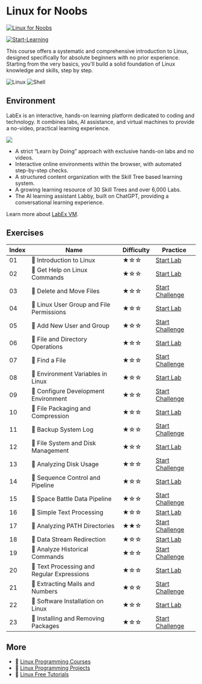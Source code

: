 # Linux for Noobs

[![Linux for Noobs](https://cover-creator.appbot.io/linux-for-noobs.png)](https://labex.io/courses/linux-for-noobs)

[![Start-Learning](https://img.shields.io/badge/Start-Learning-whitesmoke?style=for-the-badge)](https://labex.io/courses/linux-for-noobs)

This course offers a systematic and comprehensive introduction to Linux, designed specifically for absolute beginners with no prior experience. Starting from the very basics, you'll build a solid foundation of Linux knowledge and skills, step by step.

![Linux](https://img.shields.io/badge/Linux-whitesmoke?style=for-the-badge&logo=linux)
![Shell](https://img.shields.io/badge/Shell-whitesmoke?style=for-the-badge&logo=shell)


## Environment

LabEx is an interactive, hands-on learning platform dedicated to coding and technology. It combines labs, AI assistance, and virtual machines to provide a no-video, practical learning experience.

![](https://tutorial-screenshot.getvm.io/images/vm-1725247253.png)

- A strict “Learn by Doing” approach with exclusive hands-on labs and no videos.
- Interactive online environments within the browser, with automated step-by-step checks.
- A structured content organization with the Skill Tree based learning system.
- A growing learning resource of 30 Skill Trees and over 6,000 Labs.
- The AI learning assistant Labby, built on ChatGPT, providing a conversational learning experience.

Learn more about [LabEx VM](https://support.labex.io/using-labex/virtual-machine).

## Exercises

|   Index | Name                                       | Difficulty   | Practice                                                                                                                |
|---------|--------------------------------------------|--------------|-------------------------------------------------------------------------------------------------------------------------|
|      01 | 📖 Introduction to Linux                   | ★☆☆          | <a target='_blank' href='https://labex.io/tutorials/linux-introduction-to-linux-18001'>Start Lab</a>                    |
|      02 | 📖 Get Help on Linux Commands              | ★☆☆          | <a target='_blank' href='https://labex.io/tutorials/linux-get-help-on-linux-commands-18000'>Start Lab</a>               |
|      03 | 🎯 Delete and Move Files                   | ★☆☆          | <a target='_blank' href='https://labex.io/tutorials/linux-delete-and-move-files-7777'>Start Challenge</a>               |
|      04 | 📖 Linux User Group and File Permissions   | ★☆☆          | <a target='_blank' href='https://labex.io/tutorials/linux-linux-user-group-and-file-permissions-18002'>Start Lab</a>    |
|      05 | 🎯 Add New User and Group                  | ★☆☆          | <a target='_blank' href='https://labex.io/tutorials/linux-add-new-user-and-group-17987'>Start Challenge</a>             |
|      06 | 📖 File and Directory Operations           | ★☆☆          | <a target='_blank' href='https://labex.io/tutorials/linux-file-and-directory-operations-17997'>Start Lab</a>            |
|      07 | 🎯 Find a File                             | ★☆☆          | <a target='_blank' href='https://labex.io/tutorials/linux-find-a-file-17993'>Start Challenge</a>                        |
|      08 | 📖 Environment Variables in Linux          | ★☆☆          | <a target='_blank' href='https://labex.io/tutorials/linux-environment-variables-in-linux-385274'>Start Lab</a>          |
|      09 | 🎯 Configure Development Environment       | ★☆☆          | <a target='_blank' href='https://labex.io/tutorials/linux-configure-development-environment-385293'>Start Challenge</a> |
|      10 | 📖 File Packaging and Compression          | ★☆☆          | <a target='_blank' href='https://labex.io/tutorials/linux-file-packaging-and-compression-385413'>Start Lab</a>          |
|      11 | 🎯 Backup System Log                       | ★☆☆          | <a target='_blank' href='https://labex.io/tutorials/linux-backup-system-log-17989'>Start Challenge</a>                  |
|      12 | 📖 File System and Disk Management         | ★☆☆          | <a target='_blank' href='https://labex.io/tutorials/linux-file-system-and-disk-management-17999'>Start Lab</a>          |
|      13 | 🎯 Analyzing Disk Usage                    | ★☆☆          | <a target='_blank' href='https://labex.io/tutorials/linux-analyzing-disk-usage-7775'>Start Challenge</a>                |
|      14 | 📖 Sequence Control and Pipeline           | ★☆☆          | <a target='_blank' href='https://labex.io/tutorials/linux-sequence-control-and-pipeline-17994'>Start Lab</a>            |
|      15 | 🎯 Space Battle Data Pipeline              | ★☆☆          | <a target='_blank' href='https://labex.io/tutorials/linux-space-battle-data-pipeline-385343'>Start Challenge</a>        |
|      16 | 📖 Simple Text Processing                  | ★☆☆          | <a target='_blank' href='https://labex.io/tutorials/linux-simple-text-processing-18004'>Start Lab</a>                   |
|      17 | 🎯 Analyzing PATH Directories              | ★★☆          | <a target='_blank' href='https://labex.io/tutorials/linux-analyzing-path-directories-385344'>Start Challenge</a>        |
|      18 | 📖 Data Stream Redirection                 | ★☆☆          | <a target='_blank' href='https://labex.io/tutorials/linux-data-stream-redirection-17995'>Start Lab</a>                  |
|      19 | 🎯 Analyze Historical Commands             | ★☆☆          | <a target='_blank' href='https://labex.io/tutorials/linux-analyze-historical-commands-17988'>Start Challenge</a>        |
|      20 | 📖 Text Processing and Regular Expressions | ★☆☆          | <a target='_blank' href='https://labex.io/tutorials/linux-text-processing-and-regular-expressions-18003'>Start Lab</a>  |
|      21 | 🎯 Extracting Mails and Numbers            | ★☆☆          | <a target='_blank' href='https://labex.io/tutorials/linux-extracting-mails-and-numbers-17991'>Start Challenge</a>       |
|      22 | 📖 Software Installation on Linux          | ★☆☆          | <a target='_blank' href='https://labex.io/tutorials/linux-software-installation-on-linux-18005'>Start Lab</a>           |
|      23 | 🎯 Installing and Removing Packages        | ★☆☆          | <a target='_blank' href='https://labex.io/tutorials/linux-installing-and-removing-packages-385380'>Start Challenge</a>  |

## More

- 🔗 [Linux Programming Courses](https://github.com/labex-labs/awesome-programming-courses)
- 🔗 [Linux Programming Projects](https://github.com/labex-labs/awesome-programming-projects)
- 🔗 [Linux Free Tutorials](https://github.com/labex-labs/linux-free-tutorials)


